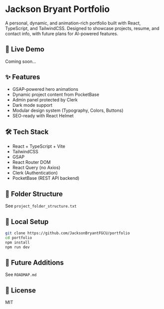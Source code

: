 # Jackson Bryant Portfolio

A personal, dynamic, and animation-rich portfolio built with React, TypeScript, and TailwindCSS. Designed to showcase projects, resume, and contact info, with future plans for AI-powered features.

## 🚀 Live Demo
Coming soon...

## ✨ Features
- GSAP-powered hero animations
- Dynamic project content from PocketBase
- Admin panel protected by Clerk
- Dark mode support
- Modular design system (Typography, Colors, Buttons)
- SEO-ready with React Helmet

## 🛠 Tech Stack
- React + TypeScript + Vite
- TailwindCSS
- GSAP
- React Router DOM
- React Query (no Axios)
- Clerk (Authentication)
- PocketBase (REST API backend)

## 📁 Folder Structure
See `project_folder_structure.txt`

## 🔧 Local Setup
```bash
git clone https://github.com/JacksonBryantFGCU/portfolio
cd portfolio
npm install
npm run dev
```

## 📌 Future Additions
See `ROADMAP.md`

## 📄 License
MIT
